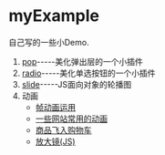 # myExample

自己写的一些小Demo.

<ol>
    <li><a href="https://shuisanqian.github.io/myExample/pop/index.html">pop</a>-----美化弹出层的一个小插件</li>
    <li><a target="_blank" href="https://shuisanqian.github.io/myExample/radio/index.html">radio</a>-----美化单选按钮的一个小插件</li>
    <li><a target="_blank" href="https://shuisanqian.github.io/myExample/slide/index.html">slide</a>-----JS面向对象的轮播图</li>
    <li>
        动画
        <ul>
            <li><a target="_blank" href="https://shuisanqian.github.io/myExample/Css3/index.html">帧动画运用</a></li>
            <li><a href="https://shuisanqian.github.io/myExample/Css3/index2.html">一些网站常用的动画</a></li>
            <li><a href="https://shuisanqian.github.io/myExample/Css3/index3.html">商品飞入购物车</a></li>
            <li><a href="https://shuisanqian.github.io/myExample/Css3/index4.html">放大镜(JS)</a></li>
        </ul>
    </li>
</ol>



